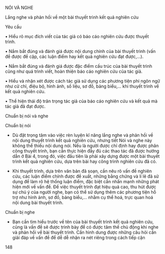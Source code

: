 NÓI VÀ NGHE

Lắng nghe và phản hồi 
về một bài thuyết trình kết quả nghiên cứu

Yêu cầu

• Hiểu rõ mục đích viết của tác giả có báo cáo nghiên cứu được thuyết trình.

• Nắm bắt đúng và đánh giá được nội dung chính của bài thuyết trình (vấn đề được đề cập, các luận điểm hay kết quả nghiên cứu đạt được,...).

• Nắm bắt đúng và đánh giá được đặc điểm cấu trúc của bài thuyết trình cũng như quá trình viết, hoàn thiện báo cáo nghiên cứu của tác giả.

• Hiểu và nhận xét được cách tác giả sử dụng các phương tiện phi ngôn ngữ như cử chỉ, điệu bộ, hình ảnh, số liệu, sơ đồ, bảng biểu,... khi thuyết trình về kết quả nghiên cứu.

• Thể hiện thái độ trân trọng tác giả của báo cáo nghiên cứu và kết quả mà tác giả đã đạt được.

Chuẩn bị nói và nghe

Chuẩn bị nói

- Dù đặt trọng tâm vào việc rèn luyện kĩ năng lắng nghe và phản hồi về nội dung thuyết trình kết quả nghiên cứu, nhưng tiết Nói và nghe này không thể thiếu nội dung nói. Nếu là người được chỉ định hay được phân công thuyết trình, bạn cần thực hiện đầy đủ các thao tác đã được hướng dẫn ở Bài 4, trong đó, việc đầu tiên là phải xây dựng được một bài thuyết trình kết quả nghiên cứu, dựa trên bài hay công trình nghiên cứu đã có.

- Khi thuyết trình, dựa trên văn bản đã soạn, cần nêu rõ vấn đề nghiên cứu, các luận điểm chính được đề xuất, những bằng chứng và lí lẽ đã sử dụng để làm rõ hệ thống luận điểm, đặc biệt cần nhấn mạnh những phát hiện mới về vấn đề. Để việc thuyết trình đạt hiệu quả cao, thu hút được sự chú ý của người nghe, bạn có thể sử dụng thêm các phương tiện hỗ trợ như hình ảnh, sơ đồ, bảng biểu,... nhằm cụ thể hoá, trực quan hoá nội dung bài thuyết trình.

Chuẩn bị nghe

- Bạn cần tìm hiểu trước về tên của bài thuyết trình kết quả nghiên cứu, cũng là vấn đề sẽ được trình bày để có được tâm thế chủ động khi nghe và phản hồi về bài thuyết trình. Cần hình dung được những câu hỏi cần giải đáp về vấn đề để dễ dễ nhận ra nét riêng trong cách tiếp cận

148